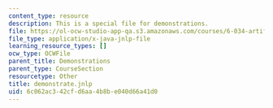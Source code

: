 ```yaml
---
content_type: resource
description: This is a special file for demonstrations.
file: https://ol-ocw-studio-app-qa.s3.amazonaws.com/courses/6-034-artificial-intelligence-fall-2010/6c062ac342cfd6aa4b8be040d66a41d0_demonstrate.jnlp
file_type: application/x-java-jnlp-file
learning_resource_types: []
ocw_type: OCWFile
parent_title: Demonstrations
parent_type: CourseSection
resourcetype: Other
title: demonstrate.jnlp
uid: 6c062ac3-42cf-d6aa-4b8b-e040d66a41d0
---
```

